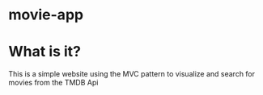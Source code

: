 # movie-app
# What is it?
This is a simple website using the MVC pattern to visualize and search for movies from the TMDB Api

